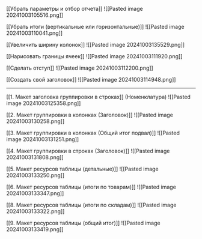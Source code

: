 
 [[Убрать параметры и отбор отчета]]
![[Pasted image 20241003105516.png]]

[[Убрать итоги (вертикальные или горизонтальные)]]
![[Pasted image 20241003110041.png]]

[[Увеличить ширину колонок]]
![[Pasted image 20241003135529.png]]

[[Нарисовать границы ячеек]]
![[Pasted image 20241003111920.png]]

[[Сделать отступ]]
![[Pasted image 20241003112200.png]]

[[Создать свой заголовок]]
![[Pasted image 20241003114948.png]]

---

[[1. Макет заголовка группировки в строках]] (Номенклатура)
![[Pasted image 20241003125358.png]]

[[2. Макет группировки в колонках (Заголовок)]]
![[Pasted image 20241003130258.png]]

[[3. Макет группировки в колонках (Общий итог подвал)]]
![[Pasted image 20241003131251.png]]

[[4. Макет группировки в строках (Заголовок)]]
![[Pasted image 20241003131808.png]]

[[5. Макет ресурсов таблицы (детальные)]]
![[Pasted image 20241003133250.png]]

[[6. Макет ресурсов таблицы (итоги по товарам)]]
![[Pasted image 20241003133347.png]]

[[8. Макет ресурсов таблицы (итоги по складам)]]
![[Pasted image 20241003133322.png]]

[[9. Макет ресурсов таблицы (общий итог)]]
![[Pasted image 20241003133419.png]]





